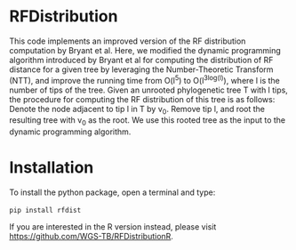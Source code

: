 # RFDistribution
This code implements an improved version of the RF distribution computation by Bryant et al.
Here, we modified the dynamic programming algorithm introduced by Bryant et al for computing the distribution of RF distance 
for a given tree by leveraging the Number-Theoretic Transform (NTT), and improve the running time from O(l<sup>5</sup>) to O(l<sup>3log(l)</sup>), 
where l is the number of tips of the tree.
Given an unrooted phylogenetic tree T with l tips, the procedure for computing the RF distribution of this tree is as follows:
Denote the node adjacent to tip l in T by v<sub>0</sub>. Remove tip l, and root the resulting tree with v<sub>0</sub> as the root. We use this 
rooted tree as the input to the dynamic programming algorithm.

# Installation

To install the python package, open a terminal and type:<br><br>
`pip install rfdist`

If you are interested in the R version instead, please visit https://github.com/WGS-TB/RFDistributionR.
